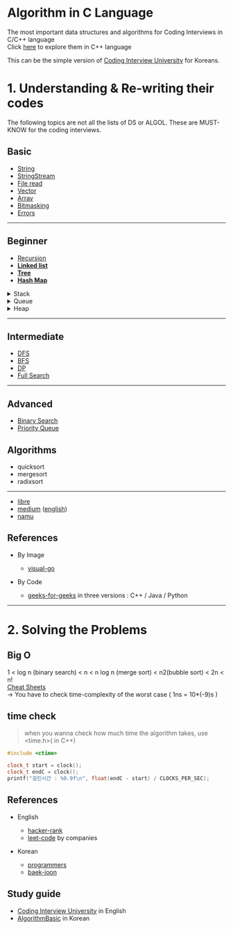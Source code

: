 # Algorithm in C Language

The most important data structures and algorithms for Coding Interviews in C/C++ language <br/>
Click [here](https://github.com/100sun/algorithm-in-cplus) to explore them in C++ language 

This can be the simple version of [Coding Interview University](https://github.com/jwasham/coding-interview-university) for Koreans.

# 1. Understanding & Re-writing their codes

The following topics are not all the lists of DS or ALGOL. These are MUST-KNOW for the coding interviews. <br/>

## Basic

* [String](#string)
* [StringStream](#stringstream)
* [File read](#file-read)
* [Vector](#vector)
* [Array](#array)
* [Bitmasking](#bitmasking)
* [Errors](#errors)

---

## Beginner 

* [Recursion](#recursion)
* [**Linked list**](#linked-list)
* [**Tree**](#tree)
* [**Hash Map**](#hash-map)

<details>
  <summary>Stack</summary>
  delete the latest data first
</details>

<details>
  <summary>Queue</summary>
  delete the first data first
</details>

<details>
  <summary>Heap</summary>
  delete the high priority data first

## Priority Queue

1. complete binary tree: by order but not full
2.  * max heap: parent node >= child node
    - min heap: parent node =< child node

## Implement

1. **array**
2. linked list

### how? index

* left child = parent*2
* right child = parent*2 + 1
* parent = child/2

### structure

* heap node --(array)--> max heap
1. heap node: getKey(), setKey(int), display()
2. max heap: isEmpty(), isFull() / getParent(int), getLeft(int), getRight(int) / **insert(int), remove()**, find()

## 1. Insertion

### Upheap algorithm

1. insert a new node at the end 
2. up up => **O(logn)**
3. finish when max/min heap

## 2. Deletion

</details>

---

## Intermediate

* [DFS](#dfs)
* [BFS](#bfs)
* [DP](#dp)
* [Full Search](#binary-search)

---

## Advanced

* [Binary Search](#binary-search)
* [Priority Queue]()

## Algorithms

* quicksort
* mergesort
* radixsort

<hr>

* [libre](https://librewiki.net/wiki/%EC%8B%9C%EB%A6%AC%EC%A6%88:%EC%88%98%ED%95%99%EC%9D%B8%EB%93%AF_%EA%B3%BC%ED%95%99%EC%95%84%EB%8B%8C_%EA%B3%B5%ED%95%99%EA%B0%99%EC%9D%80_%EC%BB%B4%ED%93%A8%ED%84%B0%EA%B3%BC%ED%95%99/%EC%95%8C%EA%B3%A0%EB%A6%AC%EC%A6%98_%EA%B8%B0%EC%B4%88)
* [medium](https://medium.com/@fiv3star/%EC%A0%95%EB%A0%AC%EC%95%8C%EA%B3%A0%EB%A6%AC%EC%A6%98-sorting-algorithm-%EC%A0%95%EB%A6%AC-8ca307269dc7) ([english](https://medium.com/@fiv3star/sorting-algorithms-with-anim-14a7b27dbef7))
* [namu](https://namu.wiki/w/%EC%A0%95%EB%A0%AC%20%EC%95%8C%EA%B3%A0%EB%A6%AC%EC%A6%98) 

## References

* By Image
    - [visual-go](https://visualgo.net/en)

* By Code
    - [geeks-for-geeks](https://www.geeksforgeeks.org/) in three versions : C++ / Java / Python

<hr/>

# 2. Solving the Problems

## Big O

1 < log n (binary search) < n < n log n (merge sort) < n2(bubble sort) < 2n < n! <br/>
[Cheat Sheets](https://www.bigocheatsheet.com/)
<br/>-> You have to check time-complexity of the worst case ( 1ns = 10*(-9)s )

## time check

  > when you wanna check how much time the algorithm takes, use <time.h>(<ctime> in C++)

```C++
#include <ctime>

clock_t start = clock(); 
clock_t endC = clock(); 
printf("걸린시간 : %0.9f\n", float(endC - start) / CLOCKS_PER_SEC); 
```

## References

* English
    - [hacker-rank](https://www.hackerrank.com/dashboard)
    - [leet-code](https://leetcode.com/problemset/all/) by companies

* Korean
    - [programmers](https://programmers.co.kr/learn/challenges)
    - [baek-joon](https://www.acmicpc.net/)

 

## Study guide   

* [Coding Interview University](https://github.com/jwasham/coding-interview-university) in English
* [AlgorithmBasic](https://blog.yena.io/studynote/2018/11/14/Algorithm-Basic.html) in Korean
